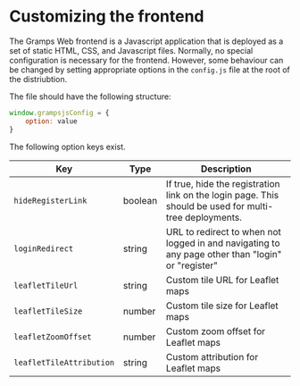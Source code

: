 # Customizing the frontend

The Gramps Web frontend is a Javascript application that is deployed as a set of static HTML, CSS, and Javascript files. Normally, no special configuration is necessary for the frontend. However, some behaviour can be changed by setting appropriate options in the `config.js` file at the root of the distriubtion.

The file should have the following structure:

```javascript
window.grampsjsConfig = {
    option: value
}
```

The following option keys exist.

Key |Type | Description 
----|-----|-----------
`hideRegisterLink` | boolean | If true, hide the registration link on the login page. This should be used for multi-tree deployments.
`loginRedirect` | string | URL to redirect to when not logged in and navigating to any page other than "login" or "register"
`leafletTileUrl` | string | Custom tile URL for Leaflet maps
`leafletTileSize` | number | Custom tile size for Leaflet maps
`leafletZoomOffset` | number | Custom zoom offset for Leaflet maps
`leafletTileAttribution` | string | Custom attribution for Leaflet maps
